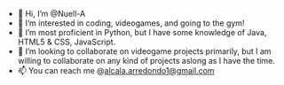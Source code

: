 - 👋 Hi, I’m @Nuell-A
- 👀 I’m interested in coding, videogames, and going to the gym!
- 🌱 I’m most proficient in Python, but I have some knowledge of Java, HTML5 & CSS, JavaScript.
- 💞️ I’m looking to collaborate on videogame projects primarily, but I am willing to collaborate on any kind of projects aslong as I have the time.
- 📫 You can reach me @alcala.arredondo1@gmail.com

<!---
Nuell-A/Nuell-A is a ✨ special ✨ repository because its `README.md` (this file) appears on your GitHub profile.
You can click the Preview link to take a look at your changes.
--->
